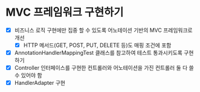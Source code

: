 # MVC 프레임워크 구현하기

- [x] 비즈니스 로직 구현에만 집중 할 수 있도록 어노테이션 기반의 MVC 프레임워크로 개선
    - [x]  HTTP 메서드(GET, POST, PUT, DELETE 등)도 매핑 조건에 포함
- [x] AnnotationHandlerMappingTest 클래스를 참고하여 테스트 통과시키도록 구현하기
- [x] Controller 인터페이스를 구현한 컨트롤러와 어노테이션을 가진 컨트롤러 둘 다 쓸 수 있어야 함
- [x] HandlerAdapter 구현